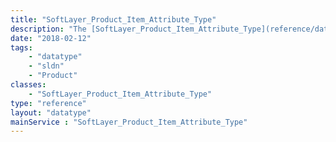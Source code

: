 ```yaml
---
title: "SoftLayer_Product_Item_Attribute_Type"
description: "The [SoftLayer_Product_Item_Attribute_Type](reference/datatypes/SoftLayer_Product_Item_Attribute_Type) data type defines the available type of product attributes that are available. This allows for convenient reference to a [SoftLayer_Product_Item_Attribute](reference/datatypes/SoftLayer_Product_Item_Attribute) by a unique key name value. "
date: "2018-02-12"
tags:
    - "datatype"
    - "sldn"
    - "Product"
classes:
    - "SoftLayer_Product_Item_Attribute_Type"
type: "reference"
layout: "datatype"
mainService : "SoftLayer_Product_Item_Attribute_Type"
---
```

